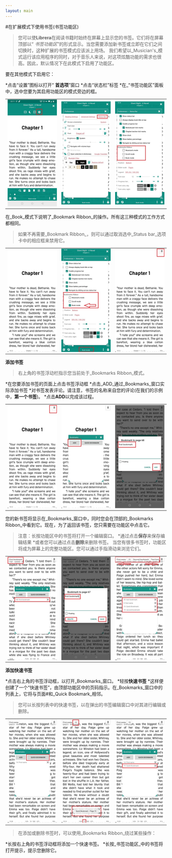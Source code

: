```yaml
---
layout: main
---
```


#在扩展模式下使用书签(书签功能区)

>您可以使**Librera**在阅读书籍时始终在屏幕上显示您的书签。它们将在屏幕顶部以“ _书签功能区_”的形式显示。当您需要添加新书签或立即在它们之间切换时，这种扩展的书签模式应该派上用场。
>我们希望以_Musician's_模式运行该应用程序的同时，对于音乐人来说，对这项炫酷功能的需求也很高。因此，默认情况下在此模式下启用了功能区。

要在其他模式下启用它：

*点击“设置”图标以打开“ **首选项**”窗口
*点击“状态栏”标签
*在_“书签功能区”面板中，选中您要为其启用功能区的模式旁边的框。

||||
|-|-|-|
|![](1.jpg)|![](2.jpg)|![](3.jpg)|

在_Book_模式下说明了_Bookmark Ribbon_的操作。所有这三种模式的工作方式都相同。

>如果不再需要_Bookmark Ribbon_，则可以通过取消选中_Status bar_选项卡中的相应框来禁用它。

||||
|-|-|-|
|![](4.jpg)|![](5.jpg)|![](6.jpg)|


**添加书签**

>右上角的书签浮动栏指示您当前处于_Bookmarks Ribbon_模式。

*在您要添加书签的页面上点击书签浮动框
*点击_ADD_通过_Bookmarks_窗口实际添加书签
*对书签发表评论。请注意，书签的名称来自您的评论(在我们的示例中，**第一个书签**)。
*点击**ADD**以完成该过程。

||||
|-|-|-|
|![](7.jpg)|![](8.jpg)|![](9.jpg)|

您的新书签将显示在_Bookmarks_窗口中，同时您会在顶部的_Bookmarks Ribbon_中看到它。现在，为了返回该书签，您只需要在功能区中点击它。

>注意：长按功能区中的书签将打开一个编辑窗口。
*通过点击**保存**来保存编辑结果
*或者您可以通过点击**删除**来删除书签。
当您有很多书签时，功能区将成为屏幕上的完整功能区。您可以通过手指滑动来浏览它们。

||||
|-|-|-|
|![](10.jpg)|![](15.jpg)|![](11.jpg)|

**添加快速书签**

*点击右上角的书签浮动框，以打开_Bookmarks_窗口。
*轻按**快速书签**
*这样便创建了一个“快速书签”，由顶部功能区中的页码指示。在_Bookmarks_窗口中的列表上，它将与页面#和_Quick Bookmark_相邻。
>您可以长按列表中的快速书签，以在弹出的书签编辑窗口中对其进行编辑或删除。

||||
|-|-|-|
|![](12.jpg)|![](13.jpg)|![](14.jpg)|

>在添加或删除书签时，可以使用_Bookmarks Ribbon_绕过某些操作：

*长按右上角的书签浮动框将添加一个快速书签。
*长按_书签功能区_中的书签将打开提示，提示您删除它。
